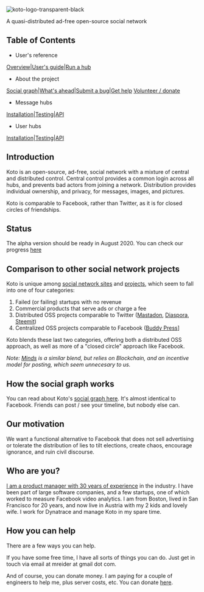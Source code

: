 
![koto-logo-transparent-black](https://user-images.githubusercontent.com/118036/89899037-fa331e00-dbe1-11ea-9e18-5710ee81c79e.png)

A quasi-distributed ad-free open-source social network

## Table of Contents

- User's reference

[Overview](README.md)|[User's guide](users-guide.md)|[Run a hub](message-hub-registration.md)

- About the project

[Social graph](how-it-works.md)|[What's ahead](roadmap.md)|[Submit a bug](bugs.md)|[Get help](help.md) [Volunteer / donate](helping-out.md)

- Message hubs

[Installation](install-message-hub.md)|[Testing](testing-message-hub.md)|[API](api-message-hub.md)

- User hubs

[Installation](install-user-hub.md)|[Testing](testing-user-hub.md)|[API](api-user-hub.md)

## Introduction

Koto is an open-source, ad-free, social network with a mixture of central and distributed control. Central control provides a common login across all hubs, and prevents bad actors from joining a network. Distribution provides individual ownership, and privacy, for messages, images, and pictures.

Koto is comparable to Facebook, rather than Twitter, as it is for closed circles of friendships.

## Status

The alpha version should be ready in August 2020. You can check our progress [here](https://github.com/mreider/koto/projects/1)

## Comparison to other social network projects

Koto is unique among [social network sites](https://en.wikipedia.org/wiki/List_of_social_networking_websites) and [projects](https://en.wikipedia.org/wiki/Comparison_of_social_networking_software), which seem to fall into one of four categories:

1. Failed (or failing) startups with no revenue
2. Commercial products that serve ads or charge a fee
3. Distributed OSS projects comparable to Twitter ([Mastadon](https://joinmastodon.org/), [Diaspora](https://diasporafoundation.org/), [Steemit](https://steemit.com/))
4. Centralized OSS projects comparable to Facebook ([Buddy Press](https://buddypress.org/)]

Koto blends these last two categories, offering both a distributed OSS approach, as well as more of a "closed circle" approach like Facebook.

*Note: [Minds](https://www.minds.com/) is a similar blend, but relies on Blockchain, and an incentive model for posting, which seem unnecesary to us.*

## How the social graph works

You can read about Koto's [social graph here](social-graph.md). It's almost identical to Facebook. Friends can post / see your timeline, but nobody else can.

## Our motivation

We want a functional alternative to Facebook that does not sell advertising or tolerate the distribution of lies to tilt elections, create chaos, encourage ignorance, and ruin civil discourse.

## Who are you?

[I am a product manager with 30 years of experience](https://www.linkedin.com/in/mreider/) in the industry. I have been part of large software companies, and a few startups, one of which worked to measure Facebook video analytics. I am from Boston, lived in San Francisco for 20 years, and now live in Austria with my 2 kids and lovely wife. I work for Dynatrace and manage Koto in my spare time.

## How you can help

There are a few ways you can help.

If you have some free time, I have all sorts of things you can do. Just get in touch via email at mreider at gmail dot com.

And of course, you can donate money. I am paying for a couple of engineers to help me, plus server costs, etc. You can donate [here](https://www.gofundme.com/f/byezuck).
